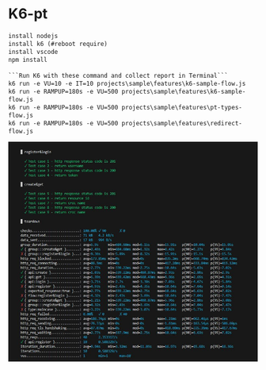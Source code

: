 # K6-pt
```
install nodejs
install k6 (#reboot require)
install vscode
npm install

```Run K6 with these command and collect report in Terminal```
k6 run -e VU=10 -e IT=10 projects\sample\features\k6-sample-flow.js
k6 run -e RAMPUP=180s -e VU=500 projects\sample\features\k6-sample-flow.js
k6 run -e RAMPUP=180s -e VU=500 projects\sample\features\pt-types-flow.js
k6 run -e RAMPUP=180s -e VU=500 projects\sample\features\redirect-flow.js
```

![screenshot](utils/output1.jpg)
